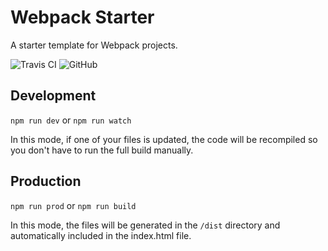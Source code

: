 # Webpack Starter
A starter template for Webpack projects.

![Travis CI](https://img.shields.io/travis/com/MorganCaron/Webpack-Starter.svg?style=flat-square)
![GitHub](https://img.shields.io/github/license/MorganCaron/Webpack-Starter.svg?style=flat-square)

## Development

`npm run dev`
or
`npm run watch`

In this mode, if one of your files is updated, the code will be recompiled so you don't have to run the full build manually.

## Production

`npm run prod`
or
`npm run build`

In this mode, the files will be generated in the `/dist` directory and automatically included in the index.html file.
